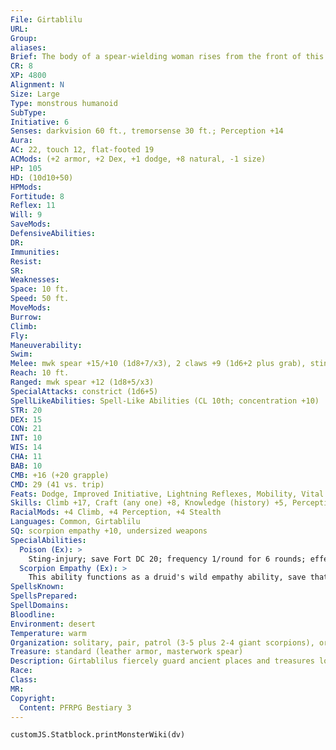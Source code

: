 ```yaml
---
File: Girtablilu
URL: 
Group: 
aliases: 
Brief: The body of a spear-wielding woman rises from the front of this monstrously huge scorpion.
CR: 8
XP: 4800
Alignment: N
Size: Large
Type: monstrous humanoid
SubType: 
Initiative: 6
Senses: darkvision 60 ft., tremorsense 30 ft.; Perception +14
Aura: 
AC: 22, touch 12, flat-footed 19
ACMods: (+2 armor, +2 Dex, +1 dodge, +8 natural, -1 size)
HP: 105
HD: (10d10+50)
HPMods: 
Fortitude: 8
Reflex: 11
Will: 9
SaveMods: 
DefensiveAbilities: 
DR: 
Immunities: 
Resist: 
SR: 
Weaknesses: 
Space: 10 ft.
Speed: 50 ft.
MoveMods: 
Burrow: 
Climb: 
Fly: 
Maneuverability: 
Swim: 
Melee: mwk spear +15/+10 (1d8+7/x3), 2 claws +9 (1d6+2 plus grab), sting +9 (1d6+2 plus poison)
Reach: 10 ft.
Ranged: mwk spear +12 (1d8+5/x3)
SpecialAttacks: constrict (1d6+5)
SpellLikeAbilities: Spell-Like Abilities (CL 10th; concentration +10)   1/day-summon nature's ally V (1d3 giant scorpions)
STR: 20
DEX: 15
CON: 21
INT: 10
WIS: 14
CHA: 11
BAB: 10
CMB: +16 (+20 grapple)
CMD: 29 (41 vs. trip)
Feats: Dodge, Improved Initiative, Lightning Reflexes, Mobility, Vital Strike
Skills: Climb +17, Craft (any one) +8, Knowledge (history) +5, Perception +14, Sense Motive +7, Stealth +10, Survival +15
RacialMods: +4 Climb, +4 Perception, +4 Stealth
Languages: Common, Girtablilu
SQ: scorpion empathy +10, undersized weapons
SpecialAbilities:
  Poison (Ex): >
    Sting-injury; save Fort DC 20; frequency 1/round for 6 rounds; effect 1d4 Dex; cure 2 consecutive saves.
  Scorpion Empathy (Ex): >
    This ability functions as a druid's wild empathy ability, save that it works only on scorpions. A girtablilu gains a racial bonus on this check equal to its Hit Dice (normally +10). Scorpions are normally mindless, but this empathic communication imparts upon them a modicum of implanted intelligence, allowing girtablilus to train scorpions and use them as guardians (though it does not grant them skills or feats).
SpellsKnown: 
SpellsPrepared: 
SpellDomains: 
Bloodline: 
Environment: desert
Temperature: warm
Organization: solitary, pair, patrol (3-5 plus 2-4 giant scorpions), or cult (6-14 plus 3-6 temple guardians of 3rd level, 1 cleric or oracle leader of 6th level, and 4-9 giant scorpions)
Treasure: standard (leather armor, masterwork spear)
Description: Girtablilus fiercely guard ancient places and treasures lost to history. Far from civilized eyes, they thrive and piously protect their charges with the aid of monstrously large scorpions that girtablilus keep as pets.  All girtablilus share a zeal for religion, although the objects of veneration vary from tribe to tribe. Some girtablilu tribes still serve long-forgotten deities, preserving the divinities' names and holy rituals. Others embrace religions derived from prehistoric worship, devoted to the idea of gods that once were or might never have been.  Girtablilu leaders are clerics or oracles, and are responsible for the tribe's religious observances and laws. Tradition and service to the group are important. Those who violate tribal beliefs are killed or exiled into the harsh wasteland.  Girtablilus believe that no sacrifice in life (including death in the service of the gods) goes unrewarded in the hereafter; this belief makes them fierce and fearless fighters.  A girtablilu is 13 feet long and weighs 800 pounds.
Race: 
Class: 
MR: 
Copyright:
  Content: PFRPG Bestiary 3
---
```

```dataviewjs
customJS.Statblock.printMonsterWiki(dv)
```
